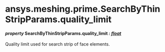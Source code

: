 # ansys.meshing.prime.SearchByThinStripParams.quality_limit



#### *property* SearchByThinStripParams.quality_limit *: [float](https://docs.python.org/3.11/library/functions.html#float)*

Quality limit used for search strip of face elements.

<!-- !! processed by numpydoc !! -->
